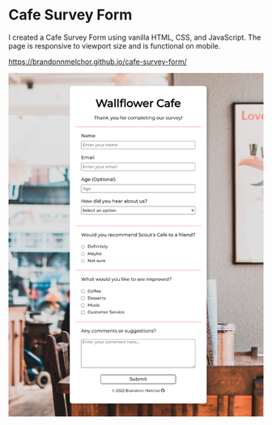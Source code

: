 # Cafe Survey Form

I created a Cafe Survey Form using vanilla HTML, CSS, and JavaScript. The page is responsive to viewport size and is functional on mobile.

https://brandonnmelchor.github.io/cafe-survey-form/

![](https://github.com/brandonnmelchor/Cafe-Survey-Form/blob/main/screenshot.png?raw=true)
